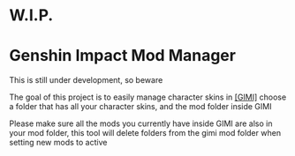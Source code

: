 # W.I.P.

# Genshin Impact Mod Manager

This is still under development, so beware

The goal of this project is to easily manage character skins in <a href="https://github.com/SilentNightSound/GI-Model-Importer">[GIMI]</a>
choose a folder that has all your character skins, and the mod folder inside GIMI

Please make sure all the mods you currently have inside GIMI are also in your mod folder, this tool will delete folders from the gimi mod folder when setting new mods to active
